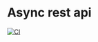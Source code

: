 # Async rest api

[![CI](https://github.com/ammarnajjar/async-rest-api/workflows/ci/badge.svg)](https://github.com/ammarnajjar/async-rest-api/actions)
